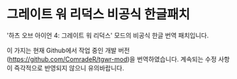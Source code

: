 # 그레이트 워 리덕스 비공식 한글패치
'하츠 오브 아이언 4: 그레이트 워 리덕스' 모드의 비공식 한글 번역 패치입니다.

이 가지는 현재 Github에서 작업 중인 개발 버전(https://github.com/ComradeR/tgwr-mod)을 번역하였습니다. 계속되는 수정 사항이 즉각적으로 반영되지 않으니 유의바랍니다.